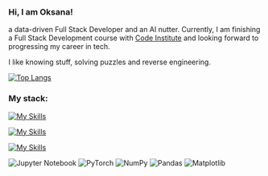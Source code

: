 ### Hi, I am Oksana! 

a data-driven Full Stack Developer and an AI nutter. Currently, I am finishing a Full Stack Development course with [Code Institute](https://codeinstitute.net) and looking forward to progressing my career in tech. 

I like knowing stuff, solving puzzles and reverse engineering.

[![Top Langs](https://github-readme-stats.vercel.app/api/top-langs/?username=oks-erm&layout=compact)](https://github.com/anuraghazra/github-readme-stats)

### My stack:

[![My Skills](https://skillicons.dev/icons?i=py,js,ts,ruby,html,css)](https://skillicons.dev)

[![My Skills](https://skillicons.dev/icons?i=django,flask,redis,nodejs,react,redux,webpack,mysql,postgres)](https://skillicons.dev)

[![My Skills](https://skillicons.dev/icons?i=aws,heroku,docker,git,github)](https://skillicons.dev)

![Jupyter Notebook](https://img.shields.io/badge/jupyter-%23FA0F00.svg?style=for-the-badge&logo=jupyter&logoColor=white) ![PyTorch](https://img.shields.io/badge/PyTorch-%23EE4C2C.svg?style=for-the-badge&logo=PyTorch&logoColor=white) ![NumPy](https://img.shields.io/badge/numpy-%23013243.svg?style=for-the-badge&logo=numpy&logoColor=white) ![Pandas](https://img.shields.io/badge/pandas-%23150458.svg?style=for-the-badge&logo=pandas&logoColor=white) ![Matplotlib](https://img.shields.io/badge/Matplotlib-%23ffffff.svg?style=for-the-badge&logo=Matplotlib&logoColor=black)

<!--
**oks-erm/oks-erm** is a ✨ _special_ ✨ repository because its `README.md` (this file) appears on your GitHub profile.

Here are some ideas to get you started:

I’m currently working on ...

I’m currently learning ...

